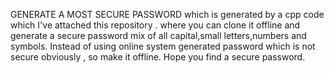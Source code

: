 GENERATE A MOST SECURE PASSWORD 
which is generated by a cpp code which I've attached this repository .
where you can clone it offline and generate a secure password mix of all capital,small letters,numbers and symbols.
Instead of using online system generated password which is not secure obviously ,
so make it offline.
Hope you find a secure password.
